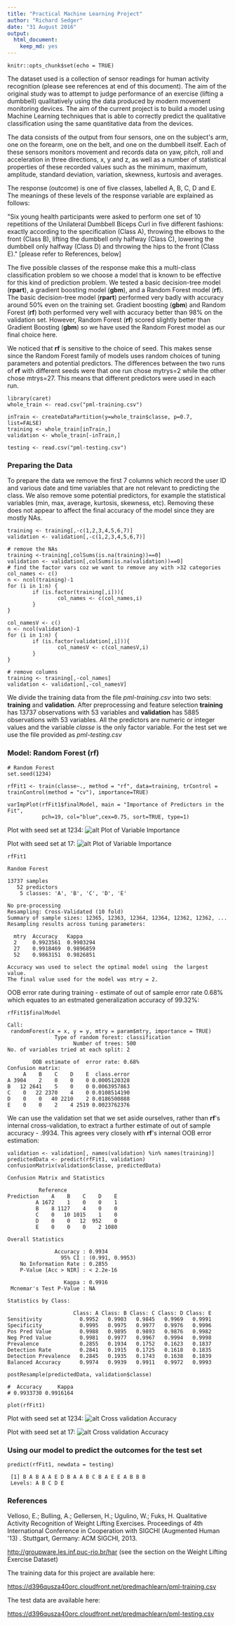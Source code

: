 ```yaml
---
title: "Practical Machine Learning Project"
author: "Richard Sedger"
date: "31 August 2016"
output: 
  html_document: 
    keep_md: yes
---
```


```{r setup, include=FALSE}
knitr::opts_chunk$set(echo = TRUE)
```


The dataset used is a collection of sensor readings for human activity recognition (please see references at end of this document). The aim of the original study was to attempt to judge performance of an exercise (lifting a dumbbell) qualitatively using the data produced by modern movement monitoring devices. The aim of the current project is to build a model using Machine Learning techniques that is able to correctly predict the qualitative classification using the same quantitative data from the devices.

The data consists of the output from four sensors, one on the subject's arm, one on the forearm, one on the belt, and one on the dumbbell itself. Each of these sensors monitors movement and records data on yaw, pitch, roll and acceleration in three directions, x, y and z, as well as a number of statistical properties of these recorded values such as the minimum, maximum, amplitude, standard deviation, variation, skewness, kurtosis and averages.

The response (outcome) is one of five classes, labelled A, B, C, D and E. The meanings of these levels of the response variable are explained as follows:

"Six young health participants were asked to perform one set of 10 repetitions of the Unilateral Dumbbell Biceps Curl in five different fashions: exactly according to the specification (Class A), throwing the elbows to the front (Class B), lifting the dumbbell only halfway (Class C), lowering the dumbbell only halfway (Class D) and throwing the hips to the front (Class E)." [please refer to References, below]

The five possible classes of the response make this a multi-class classification problem so we choose a model that is known to be effective for this kind of prediction problem. We tested a basic decision-tree model (**rpart**), a gradient boosting model (**gbm**), and a Random Forest model (**rf**). The basic decision-tree model (**rpart**) performed very badly with accuracy around 50% even on the training set. Gradient boosting (**gbm**) and Random Forest (**rf**) both performed very well with accuracy better than 98% on the validation set. However, Random Forest (**rf**) scored slightly better than Gradient Boosting (**gbm**) so we have used the Random Forest model as our final choice here.

We noticed that **rf** is sensitive to the choice of seed. This makes sense since the Random Forest family of models uses random choices of tuning parameters and potential
predictors. The differences between the two runs of **rf** with different seeds were that one run chose mytrys=2 while the other chose mtrys=27. This means that different predictors were used in each run.

```
library(caret)
whole_train <- read.csv("pml-training.csv")

inTrain <- createDataPartition(y=whole_train$classe, p=0.7, list=FALSE)
training <- whole_train[inTrain,]
validation <- whole_train[-inTrain,]

testing <- read.csv("pml-testing.csv")
```

### Preparing the Data

To prepare the data we remove the first 7 columns which record the user ID and various date and time variables that are not relevant to predicting the class. We also remove some potential predictors, for example the statistical variables (min, max, average, kurtosis, skewness, etc). Removing these does not appear to affect the final accuracy of the model since they are mostly NAs.

```
training <- training[,-c(1,2,3,4,5,6,7)]
validation <- validation[,-c(1,2,3,4,5,6,7)]

# remove the NAs
training <-training[,colSums(is.na(training))==0]
validation <- validation[,colSums(is.na(validation))==0]
# find the factor vars coz we want to remove any with >32 categories
col_names <- c()
n <- ncol(training)-1
for (i in 1:n) {
        if (is.factor(training[,i])){
                col_names <- c(col_names,i)
        }
}

col_namesV <- c()
n <- ncol(validation)-1
for (i in 1:n) {
        if (is.factor(validation[,i])){
                col_namesV <- c(col_namesV,i)
        }
}

# remove columns
training <- training[,-col_names]
validation <- validation[,-col_namesV]

```

We divide the training data from the file *pml-training.csv* into two sets: **training** and **validation**. After preprocessing and feature selection **training** has 13737 observations with 53 variables and **validation** has 5885 observations with 53 variables. All the predictors are numeric or integer values and the variable *classe* is the only factor variable. For the test set we use the file provided as *pml-testing.csv*





### Model: Random Forest (rf)
```
# Random Forest
set.seed(1234)

rfFit1 <- train(classe~., method = "rf", data=training, trControl = trainControl(method = "cv"), importance=TRUE)

varImpPlot(rfFit1$finalModel, main = "Importance of Predictors in the Fit", 
           pch=19, col="blue",cex=0.75, sort=TRUE, type=1)

```
Plot with seed set at 1234:
![alt Plot of Variable Importance](rfFit1_varImportance.png)


Plot with seed set at 17:
![alt Plot of Variable Importance](rfFit2_varImportance.png)


```
rfFit1
```

```
Random Forest 

13737 samples
   52 predictors
    5 classes: 'A', 'B', 'C', 'D', 'E' 

No pre-processing
Resampling: Cross-Validated (10 fold) 
Summary of sample sizes: 12365, 12363, 12364, 12364, 12362, 12362, ... 
Resampling results across tuning parameters:

  mtry  Accuracy   Kappa    
  2     0.9923561  0.9903294
  27    0.9918469  0.9896859
  52    0.9863151  0.9826851

Accuracy was used to select the optimal model using  the largest value.
The final value used for the model was mtry = 2. 
```
OOB error rate during training - estimate of out of sample error rate 0.68% which equates to an estmated generalization accuracy of 99.32%:
```
rfFit1$finalModel
```
```
Call:
 randomForest(x = x, y = y, mtry = param$mtry, importance = TRUE) 
               Type of random forest: classification
                     Number of trees: 500
No. of variables tried at each split: 2

        OOB estimate of  error rate: 0.68%
Confusion matrix:
     A    B    C    D    E  class.error
A 3904    2    0    0    0 0.0005120328
B   12 2641    5    0    0 0.0063957863
C    0   22 2370    4    0 0.0108514190
D    0    0   40 2210    2 0.0186500888
E    0    0    2    4 2519 0.0023762376
```


We can use the validation set that we set aside ourselves, rather than **rf**'s internal cross-validation, to extract a further estimate of out of sample accuracy - .9934. This agrees very closely with **rf**'s internal OOB error estimation:

```
validation <- validation[, names(validation) %in% names(training)]
predictedData <- predict(rfFit1, validation)
confusionMatrix(validation$classe, predictedData)

```
```
Confusion Matrix and Statistics

          Reference
Prediction    A    B    C    D    E
         A 1672    1    0    0    1
         B    8 1127    4    0    0
         C    0   10 1015    1    0
         D    0    0   12  952    0
         E    0    0    0    2 1080

Overall Statistics
                                        
               Accuracy : 0.9934         
                 95% CI : (0.991, 0.9953)
    No Information Rate : 0.2855         
    P-Value [Acc > NIR] : < 2.2e-16      
                                         
                  Kappa : 0.9916         
 Mcnemar's Test P-Value : NA             

Statistics by Class:

                     Class: A Class: B Class: C Class: D Class: E
Sensitivity            0.9952   0.9903   0.9845   0.9969   0.9991
Specificity            0.9995   0.9975   0.9977   0.9976   0.9996
Pos Pred Value         0.9988   0.9895   0.9893   0.9876   0.9982
Neg Pred Value         0.9981   0.9977   0.9967   0.9994   0.9998
Prevalence             0.2855   0.1934   0.1752   0.1623   0.1837
Detection Rate         0.2841   0.1915   0.1725   0.1618   0.1835
Detection Prevalence   0.2845   0.1935   0.1743   0.1638   0.1839
Balanced Accuracy      0.9974   0.9939   0.9911   0.9972   0.9993
```
```
postResample(predictedData, validation$classe)

#  Accuracy     Kappa 
# 0.9933730 0.9916164 

```
```
plot(rfFit1)
```
Plot with seed set at 1234:
![alt Cross validation Accuracy](rfFit1_cvAccuracy.png)

Plot with seed set at 17:
![alt Cross validation Accuracy](rfFit2_cvAccuracy.png)




### Using our model to predict the outcomes for the test set
```
predict(rfFit1, newdata = testing)

```
```
 [1] B A B A A E D B A A B C B A E E A B B B
 Levels: A B C D E

```

### References


Velloso, E.; Bulling, A.; Gellersen, H.; Ugulino, W.; Fuks, H. Qualitative Activity Recognition of Weight Lifting Exercises. Proceedings of 4th International Conference in Cooperation with SIGCHI (Augmented Human '13) . Stuttgart, Germany: ACM SIGCHI, 2013. 

http://groupware.les.inf.puc-rio.br/har (see the section on the Weight Lifting Exercise Dataset)

The training data for this project are available here:

https://d396qusza40orc.cloudfront.net/predmachlearn/pml-training.csv

The test data are available here:

https://d396qusza40orc.cloudfront.net/predmachlearn/pml-testing.csv

